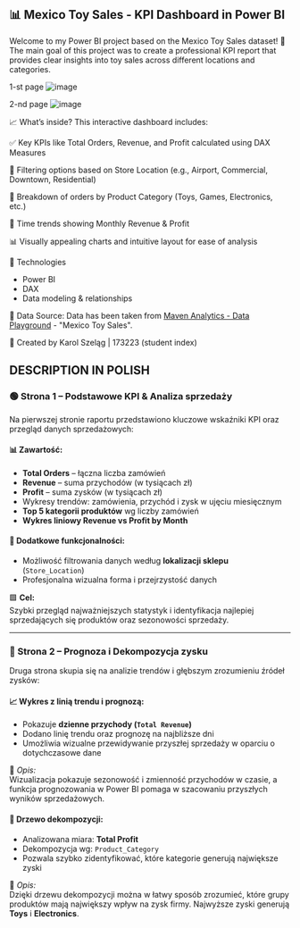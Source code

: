 ## 📊 Mexico Toy Sales - KPI Dashboard in Power BI ##

Welcome to my Power BI project based on the Mexico Toy Sales dataset! 🎉
The main goal of this project was to create a professional KPI report that provides clear insights into toy sales across different locations and categories.

1-st page
![image](https://github.com/user-attachments/assets/1f885700-f913-49fe-a85c-bfd229c989a4)

2-nd page
![image](https://github.com/user-attachments/assets/d75a3553-2680-4cf6-bd4e-f5e8edd4ada8)


📈 What’s inside?
This interactive dashboard includes:

✅ Key KPIs like Total Orders, Revenue, and Profit calculated using DAX Measures

📍 Filtering options based on Store Location (e.g., Airport, Commercial, Downtown, Residential)

🧸 Breakdown of orders by Product Category (Toys, Games, Electronics, etc.)

📅 Time trends showing Monthly Revenue & Profit

📊 Visually appealing charts and intuitive layout for ease of analysis

📌 Technologies
* Power BI
* DAX
* Data modeling & relationships

📂 Data Source:
Data has been taken from [Maven Analytics - Data Playground](https://mavenanalytics.io/data-playground) - "Mexico Toy Sales". 

🧠 Created by Karol Szeląg | 173223 (student index)


## DESCRIPTION IN POLISH

### 🟢 Strona 1 – Podstawowe KPI & Analiza sprzedaży

Na pierwszej stronie raportu przedstawiono kluczowe wskaźniki KPI oraz przegląd danych sprzedażowych:

#### 📊 Zawartość:
- **Total Orders** – łączna liczba zamówień  
- **Revenue** – suma przychodów (w tysiącach zł)  
- **Profit** – suma zysków (w tysiącach zł)  
- Wykresy trendów: zamówienia, przychód i zysk w ujęciu miesięcznym  
- **Top 5 kategorii produktów** wg liczby zamówień  
- **Wykres liniowy Revenue vs Profit by Month**  

#### 🧰 Dodatkowe funkcjonalności:
- Możliwość filtrowania danych według **lokalizacji sklepu** (`Store_Location`)  
- Profesjonalna wizualna forma i przejrzystość danych  

🟩 **Cel:**  
Szybki przegląd najważniejszych statystyk i identyfikacja najlepiej sprzedających się produktów oraz sezonowości sprzedaży.

---

### 🔵 Strona 2 – Prognoza i Dekompozycja zysku

Druga strona skupia się na analizie trendów i głębszym zrozumieniu źródeł zysków:

#### 📈 Wykres z linią trendu i prognozą:
- Pokazuje **dzienne przychody (`Total Revenue`)**
- Dodano linię trendu oraz prognozę na najbliższe dni
- Umożliwia wizualne przewidywanie przyszłej sprzedaży w oparciu o dotychczasowe dane

📘 _Opis:_  
Wizualizacja pokazuje sezonowość i zmienność przychodów w czasie, a funkcja prognozowania w Power BI pomaga w szacowaniu przyszłych wyników sprzedażowych.

#### 🌳 Drzewo dekompozycji:
- Analizowana miara: **Total Profit**
- Dekompozycja wg: `Product_Category`
- Pozwala szybko zidentyfikować, które kategorie generują największe zyski

📘 _Opis:_  
Dzięki drzewu dekompozycji można w łatwy sposób zrozumieć, które grupy produktów mają największy wpływ na zysk firmy. Najwyższe zyski generują **Toys** i **Electronics**.
